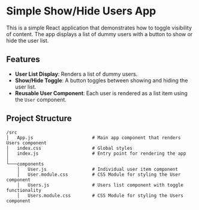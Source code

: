 # Simple Show/Hide Users App

This is a simple React application that demonstrates how to toggle visibility of content. The app displays a list of dummy users with a button to show or hide the user list.

## Features

- **User List Display**: Renders a list of dummy users.
- **Show/Hide Toggle**: A button toggles between showing and hiding the user list.
- **Reusable User Component**: Each user is rendered as a list item using the `User` component.

## Project Structure

```plaintext
/src
│   App.js                      # Main app component that renders Users component
│   index.css                   # Global styles
│   index.js                    # Entry point for rendering the app
│   
└───components
    │   User.js                 # Individual user item component
    │   User.module.css         # CSS Module for styling the User component
    │   Users.js                # Users list component with toggle functionality
    │   Users.module.css        # CSS Module for styling the Users component
